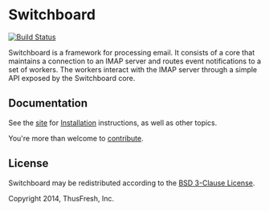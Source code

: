 # Switchboard

[![Build Status](https://travis-ci.org/thusfresh/switchboard.svg?branch=master)](https://travis-ci.org/thusfresh/switchboard)

Switchboard is a framework for processing email. It consists of a core that
maintains a connection to an IMAP server and routes event notifications to a
set of workers. The workers interact with the IMAP server through a simple API
exposed by the Switchboard core.

## Documentation

See the [site](http://switchboard.spatch.co) for
[Installation](http://switchboard.spatch.co/install/) instructions, as well as other
topics.

You're more than welcome to [contribute](CONTRIBUTING.md).

## License

Switchboard may be redistributed according to the [BSD 3-Clause License](LICENSE).

Copyright 2014, ThusFresh, Inc.

